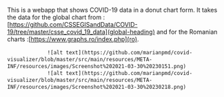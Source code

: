 
This is a webapp that shows COVID-19 data in a donut chart form.
It takes the data for the global chart from :[https://github.com/CSSEGISandData/COVID-19/tree/master/csse_covid_19_data](global-heading) 
               and for the Romanian charts :[https://www.graphs.ro/index.php](ro).
               
                 ![alt text](https://github.com/marianpmd/covid-visualizer/blob/master/src/main/resources/META-INF/resources/images/Screenshot%202021-03-30%20230151.png)
                 ![alt text](https://github.com/marianpmd/covid-visualizer/blob/master/src/main/resources/META-INF/resources/images/Screenshot%202021-03-30%20230218.png)